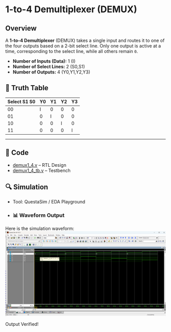 # 1-to-4 Demultiplexer (DEMUX)

## Overview
A **1-to-4 Demultiplexer** (DEMUX) takes a single input and routes it to one of the four outputs based on a 2-bit select line. Only one output is active at a time, corresponding to the select line, while all others remain `0`.

- **Number of Inputs (Data):** 1 (I)  
- **Number of Select Lines:** 2 (S0,S1)  
- **Number of Outputs:** 4 (Y0,Y1,Y2,Y3)  


## 📘 Truth Table

| Select S1 S0 | Y0 | Y1 | Y2 | Y3 |
|--------------|----|----|----|----|
| 00           | I  | 0  | 0  | 0  |
| 01           | 0  | I  | 0  | 0  |
| 10           | 0  | 0  | I  | 0  |
| 11           | 0  | 0  | 0  | I  |

---

## 📝 Code
- [demux1_4.v](demux1_4.v) – RTL Design  
- [demux1_4_tb.v](demux1_4_tb.v) – Testbench  

## 🔍 Simulation
- Tool: QuestaSim / EDA Playground  
- ### 📊 Waveform Output
Here is the simulation waveform:  
![Waveform](demux1_4_waveform.png)

Output Verified!
